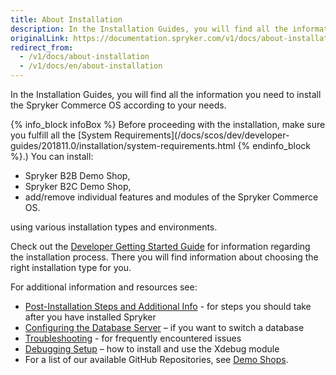 ```yaml
---
title: About Installation
description: In the Installation Guides, you will find all the information you need to install the Spryker Commerce OS according to your needs.
originalLink: https://documentation.spryker.com/v1/docs/about-installation
redirect_from:
  - /v1/docs/about-installation
  - /v1/docs/en/about-installation
---
```


In the Installation Guides, you will find all the information you need to install the Spryker Commerce OS according to your needs.

{% info_block infoBox %}
Before proceeding with the installation, make sure you fulfill all the [System Requirements](/docs/scos/dev/developer-guides/201811.0/installation/system-requirements.html
{% endinfo_block %}.)
You can install:

* Spryker B2B Demo Shop,
* Spryker B2C Demo Shop,
* add/remove individual features and modules of the Spryker Commerce OS.

using various installation types and environments.
 
Check out the [Developer Getting Started Guide](/docs/scos/dev/developer-guides/201811.0/installation/developer-getting-started-guide.html) for information regarding the installation process. There you will find information about choosing the right installation type for you.

For additional information and resources see:

* [Post-Installation Steps and Additional Info](/docs/scos/dev/developer-guides/201811.0/installation/post-installation-steps-and-additional-info.html) - for steps you should take after you have installed Spryker
* [Configuring the Database Server](/docs/scos/dev/developer-guides/201811.0/installation/configuring-the-database-server.html) – if you want to switch a database
* [Troubleshooting](/docs/scos/dev/developer-guides/201811.0/installation/troubleshooting.html) - for frequently encountered issues
* [Debugging Setup](/docs/scos/dev/developer-guides/201811.0/installation/debugging/debugging-setup.html) – how to install and use the Xdebug module
* For a list of our available GitHub Repositories, see [Demo Shops](/docs/scos/dev/about-spryker/201811.0/demo-shops.html).
